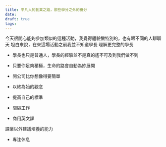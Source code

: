 ```yaml
---
title: 平凡人的創業之路，那些學分之外的養分
date: 
draft: true
tags:
---
```

今天很開心能夠參加類似的這種活動，我覺得體驗蠻特別的，也有跟不同的人聊聊天
坦白來說，在來這場活動之前我並不知道學長
理解更完整的學長

- 學長也只是普通人，學長的經驗並不是真的遙不可及到我們做不到
- 只要你足夠積極，生命的路會自動為妳展開
- 開公司比你想像得要簡單

- 以終為始的觀念
- 提高自己的標準
- 間隔工作
- 商用英文課

課業以外建議培養的能力
- 專注休息